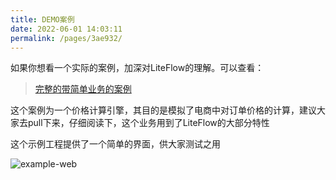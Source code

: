 ```yaml
---
title: DEMO案例
date: 2022-06-01 14:03:11
permalink: /pages/3ae932/
---
```


如果你想看一个实际的案例，加深对LiteFlow的理解。可以查看：

> [完整的带简单业务的案例](https://gitee.com/bryan31/liteflow-example)

这个案例为一个价格计算引擎，其目的是模拟了电商中对订单价格的计算，建议大家去pull下来，仔细阅读下，这个业务用到了LiteFlow的大部分特性

这个示例工程提供了一个简单的界面，供大家测试之用

![example-web](/img/example-web.png)